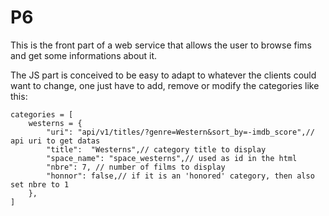 # P6


This is the front part of a web service that allows the user to browse fims and get some informations about it.

The JS part is conceived to be easy to adapt to whatever the clients could want to change, one just have to add, remove or modify the categories like this:
```JS
categories = [
    westerns = {
        "uri": "api/v1/titles/?genre=Western&sort_by=-imdb_score",// api uri to get datas
        "title":  "Westerns",// category title to display
        "space_name": "space_westerns",// used as id in the html
        "nbre": 7, // number of films to display
        "honnor": false,// if it is an 'honored' category, then also set nbre to 1
    },
]

```
